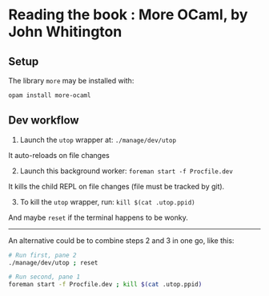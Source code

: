 # Reading the book : More OCaml, by John Whitington

## Setup

The library `more` may be installed with:

```bash
opam install more-ocaml
```

## Dev workflow

1. Launch the `utop` wrapper at:
    `./manage/dev/utop`

It auto-reloads on file changes

2. Launch this background worker:
    `foreman start -f Procfile.dev`

It kills the child REPL on file changes (file must be tracked by git).

3. To kill the `utop` wrapper, run:
    `kill $(cat .utop.ppid)`

And maybe `reset` if the terminal happens to be wonky.

---

An alternative could be to combine steps 2 and 3 in one go, like this:

```bash
# Run first, pane 2
./manage/dev/utop ; reset

# Run second, pane 1
foreman start -f Procfile.dev ; kill $(cat .utop.ppid)
```
